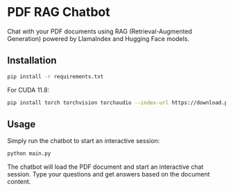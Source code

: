 # PDF RAG Chatbot

Chat with your PDF documents using RAG (Retrieval-Augmented Generation) powered by LlamaIndex and Hugging Face models.

## Installation

```bash
pip install -r requirements.txt
```

For CUDA 11.8:
```bash
pip install torch torchvision torchaudio --index-url https://download.pytorch.org/whl/cu118
```

## Usage

Simply run the chatbot to start an interactive session:

```bash
python main.py
```

The chatbot will load the PDF document and start an interactive chat session. Type your questions and get answers based on the document content.
